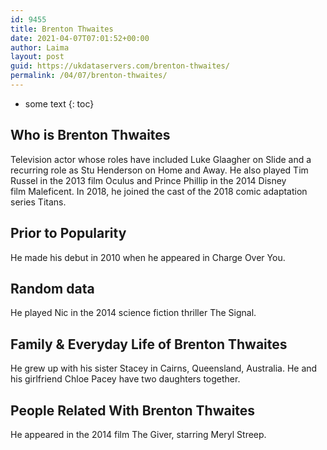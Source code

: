 ```yaml
---
id: 9455
title: Brenton Thwaites
date: 2021-04-07T07:01:52+00:00
author: Laima
layout: post
guid: https://ukdataservers.com/brenton-thwaites/
permalink: /04/07/brenton-thwaites/
---
```


* some text
{: toc}


## Who is Brenton Thwaites
                  
                  
                  
Television actor whose roles have included Luke Glaagher on Slide and a recurring role as Stu Henderson on Home and Away. He also played Tim Russel in the 2013 film Oculus and Prince Phillip in the 2014 Disney film Maleficent. In 2018, he joined the cast of the 2018 comic adaptation series Titans.
                  
              
            
              
            
                
                
                
## Prior to Popularity
                  
                  
                  
He made his debut in 2010 when he appeared in Charge Over You. 
                  
              
            
              
            
                
                
                
## Random data
                  
                  
                  
He played Nic in the 2014 science fiction thriller The Signal.
                  
              
            
              
            
                
                
                
## Family & Everyday Life of Brenton Thwaites
                  
                  
                  
He grew up with his sister Stacey in Cairns, Queensland, Australia. He and his girlfriend Chloe Pacey have two daughters together.
                  
              
            
              
            
                
                
                
## People Related With Brenton Thwaites
                  
                  
                  
He appeared in the 2014 film The Giver, starring Meryl Streep.
                  
              
            
              
            
                
              
            
              
              
            
            
              
            
          
          
          